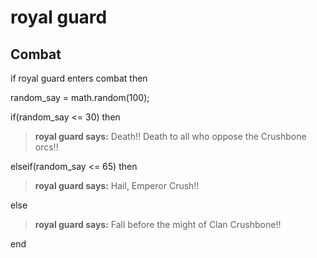# royal guard
## Combat

if royal guard enters combat  then


random_say = math.random(100);


if(random_say <= 30) then



>**royal guard says:** Death!!  Death to all who oppose the Crushbone orcs!!


elseif(random_say <= 65) then



>**royal guard says:** Hail, Emperor Crush!!


else



>**royal guard says:** Fall before the might of Clan Crushbone!!

end